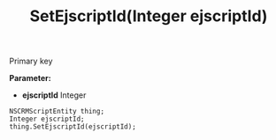 ﻿---
uid: crmscript_ref_NSCRMScriptEntity_SetEjscriptId
title: SetEjscriptId(Integer ejscriptId)
intellisense: NSCRMScriptEntity.SetEjscriptId
keywords: NSCRMScriptEntity, GetEjscriptId
so.topic: reference
---

Primary key

**Parameter:** 
 - **ejscriptId** Integer

```crmscript
NSCRMScriptEntity thing;
Integer ejscriptId;
thing.SetEjscriptId(ejscriptId);
```

